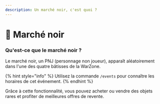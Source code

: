 ```yaml
---
description: Un marché noir, c'est quoi ?
---
```


# 🤑 Marché noir

### Qu'est-ce que le marché noir ?

Le marché noir, un PNJ (personnage non joueur), apparaît aléatoirement dans l'une des quatre bâtisses de la WarZone.

{% hint style="info" %}
Utilisez la commande `/events` pour connaître les horaires de cet événement.
{% endhint %}

Grâce à cette fonctionnalité, vous pouvez acheter ou vendre des objets rares et profiter de meilleures offres de revente.
